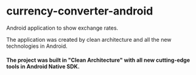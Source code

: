 # currency-converter-android
Android application to show exchange rates.

The application was created by clean architecture and all the new technologies in Android.




#### The project was built in "Clean Architecture" with all new cutting-edge tools in Android Native SDK.
